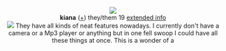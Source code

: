<p align="center">
  <img src="https://cdn.discordapp.com/attachments/431499091269124117/1144071206044172288/tlalah.png">
  <br><strong>kiana</strong> (<a href="https://en.pronouns.page/@orangutanfather">+</a>) they/them 19 <a href="https://finality.straw.page/">extended info</a>
  <br><img src="https://cdn.discordapp.com/attachments/431499091269124117/1144074676360986635/music_notes.gif">
  They have all kinds of neat features nowadays. I currently don't have a camera or a Mp3 player or anything but in one fell swoop I could have all these things at once. This is a wonder of a
</p>
